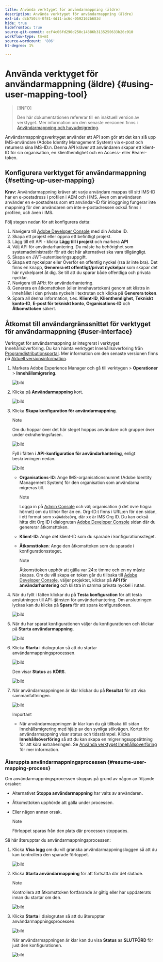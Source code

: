 ```yaml
---
title: Använda verktyget för användarmappning (äldre)
description: Använda verktyget för användarmappning (äldre)
exl-id: dcb750c4-0f81-4d11-ac6c-0592162b683d
hide: true
hidefromtoc: true
source-git-commit: ecf4c06fd290d250c14386b3135250633b26c910
workflow-type: tm+mt
source-wordcount: '806'
ht-degree: 1%

---
```


# Använda verktyget för användarmappning (äldre) {#using-user-mapping-tool}

>[!INFO]
>
>Den här dokumentationen refererar till en inaktuell version av verktyget. Mer information om den senaste versionen finns i [Användarmappning och huvudmigrering](/help/journey-migration/content-transfer-tool/using-content-transfer-tool/user-mapping-and-migration.md).

Användarmappningsverktyget använder ett API som gör att det kan slå upp IMS-användare (Adobe Identity Management System) via e-post och returnera sina IMS-ID:n. Denna API kräver att användaren skapar ett klient-ID för sin organisation, en klienthemlighet och en Access- eller Bearer-token.

## Konfigurera verktyget för användarmappning {#setting-up-user-mapping}

**Krav:** Användarmappning kräver att varje användare mappas till sitt IMS-ID har en e-postadress i profilen i AEM och i IMS. Även om användaren använder en e-postadress som ett användar-ID för inloggning fungerar inte mappning för den användaren om inte e-postadressen också finns i profilen, och även i IMS.

Följ stegen nedan för att konfigurera detta:

1. Navigera till [Adobe Developer Console](https://developer.adobe.com/console/) med din Adobe ID.
1. Skapa ett projekt eller öppna ett befintligt projekt.
1. Lägg till ett API - klicka **Lägg till i projekt** och markera **API**
1. Välj API för användarhantering. Du måste ha behörighet som systemadministratör för att det här alternativet ska vara tillgängligt.
1. Skapa en JWT-autentiseringsuppgift.
1. Skapa ett nyckelpar eller Överför en offentlig nyckel (rsa är inte bra). Det finns en knapp, **Generera ett offentligt/privat nyckelpar** som skapar det här nyckelparet åt dig. Se till att du sparar både offentliga och privata nycklar.
1. Navigera till API:t för användarhantering.
1. Generera en åtkomsttoken (eller innehavartoken) genom att klistra in innehållet i den privata nyckeln i textrutan och klicka på **Generera token**.
1. Spara all denna information, t.ex. **Klient-ID**, **Klienthemlighet**, **Tekniskt konto-ID**, **E-post för tekniskt konto**, **Organisations-ID** och **Åtkomsttoken** säkert.

## Åtkomst till användargränssnittet för verktyget för användarmappning {#user-interface}

Verktyget för användarmappning är integrerat i verktyget Innehållsöverföring. Du kan hämta verktyget Innehållsöverföring från [Programdistributionsportal](https://experience.adobe.com/#/downloads/content/software-distribution/en/aemcloud.html). Mer information om den senaste versionen finns på [Aktuell versionsinformation](/help/release-notes/release-notes-cloud/release-notes-current.md).

1. Markera Adobe Experience Manager och gå till verktygen > **Operationer** > **Innehållsmigrering**.

   ![bild](/help/journey-migration/content-transfer-tool/assets-user-mapping/user-mapping-access1.png)

1. Klicka på **Användarmappning** kort.

   ![bild](/help/journey-migration/content-transfer-tool/assets-user-mapping/user-mapping-access2.png)

1. Klicka **Skapa konfiguration för användarmappning**.

   >[!NOTE]
   >Om du hoppar över det här steget hoppas användare och grupper över under extraheringsfasen.

   ![bild](/help/journey-migration/content-transfer-tool/assets-user-mapping/user-mapping-access5.png)

   Fyll i fälten i **API-konfiguration för användarhantering**, enligt beskrivningen nedan.

   ![bild](/help/journey-migration/content-transfer-tool/assets-user-mapping/user-mapping-access3.png)


   * **Organisations-ID**: Ange IMS-organisationsnumret (Adobe Identity Management System) för den organisation som användarna migreras till.

     >[!NOTE]
     >Logga in på [Admin Console](https://adminconsole.adobe.com/) och välj organisation (i det övre högra hörnet) om du tillhör fler än en. Org-ID:t finns i URL:en för den sidan, i ett format som `xx@AdobeOrg`, där xx är IMS Org ID. Du kan också hitta ditt Org ID i dialogrutan [Adobe Developer Console](https://developer.adobe.com/console/) sidan där du genererar åtkomsttoken.

   * **Klient-ID**: Ange det klient-ID som du sparade i konfigurationssteget.

   * **Åtkomsttoken**: Ange den åtkomsttoken som du sparade i konfigurationssteget.

     >[!NOTE]
     >Åtkomsttoken upphör att gälla var 24:e timme och en ny måste skapas. Om du vill skapa en token går du tillbaka till [Adobe Developer Console](https://developer.adobe.com/console/), väljer projektet, klickar på **API för användarhantering** och klistra in samma privata nyckel i rutan.

1. När du fyllt i fälten klickar du på **Testa konfiguration** för att testa anslutningen till API-tjänsten för användarhantering. Om anslutningen lyckas kan du klicka på **Spara** för att spara konfigurationen.

   ![bild](/help/journey-migration/content-transfer-tool/assets-user-mapping/user-mapping-access4.png)

1. När du har sparat konfigurationen väljer du konfigurationen och klickar på **Starta användarmappning**.

   ![bild](/help/journey-migration/content-transfer-tool/assets-user-mapping/user-mapping-landing4.png)

1. Klicka **Starta** i dialogrutan så att du startar användarmappningsprocessen.

   ![bild](/help/journey-migration/content-transfer-tool/assets-user-mapping/resume-user-mapping3.png)

   Den visar **Status** as **KÖRS**.

   ![bild](/help/journey-migration/content-transfer-tool/assets-user-mapping/user-mapping-start1.png)


1. När användarmappningen är klar klickar du på **Resultat** för att visa sammanfattningen.

   ![bild](/help/journey-migration/content-transfer-tool/assets-user-mapping/user-mapping-landing5.png)

   >[!IMPORTANT]
   >
   >* När användarmappningen är klar kan du gå tillbaka till sidan Innehållsmigrering med hjälp av den synliga sökvägen. Kortet för användarmappning visar status och tidsstämpel. Klicka **Innehållsöverföring** så att du kan skapa en migreringsuppsättning för att köra extraheringen. Se [Använda verktyget Innehållsöverföring](https://experienceleague.adobe.com/docs/experience-manager-cloud-service/content/migration-journey/cloud-migration/content-transfer-tool/getting-started-content-transfer-tool.html#running-tool) för mer information.

### Återuppta användarmappningsprocessen {#resume-user-mapping-process}

Om användarmappningsprocessen stoppas på grund av någon av följande orsaker:

* Alternativet **Stoppa användarmappning** har valts av användaren.
* Åtkomsttoken upphörde att gälla under processen.
* Eller någon annan orsak.

  >[!NOTE]
  >Förloppet sparas från den plats där processen stoppades.

Så här återupptar du användarmappningsprocessen:

1. Klicka **Visa logg** om du vill granska användarmappningsloggen så att du kan kontrollera den sparade förloppet.

   ![bild](/help/journey-migration/content-transfer-tool/assets-user-mapping/resume-user-mapping1.png)

1. Klicka **Starta användarmappning** för att fortsätta där det slutade.

   >[!NOTE]
   >Kontrollera att åtkomsttoken fortfarande är giltig eller har uppdaterats innan du startar om den.

   ![bild](/help/journey-migration/content-transfer-tool/assets-user-mapping/resume-user-mapping2.png)

1. Klicka **Starta** i dialogrutan så att du återupptar användarmappningsprocessen.

   ![bild](/help/journey-migration/content-transfer-tool/assets-user-mapping/resume-user-mapping3.png)

   När användarmappningen är klar kan du visa **Status** as **SLUTFÖRD** för just den konfigurationen.

   ![bild](/help/journey-migration/content-transfer-tool/assets-user-mapping/resume-user-mapping4.png)
